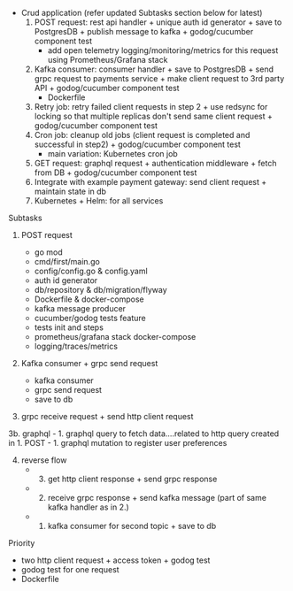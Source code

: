 - Crud application (refer updated Subtasks section below for latest)
  1. POST request: rest api handler + unique auth id generator + save to PostgresDB + publish message to kafka + godog/cucumber component test
       - add open telemetry logging/monitoring/metrics for this request using Prometheus/Grafana stack
  2. Kafka consumer: consumer handler + save to PostgresDB + send grpc request to payments service + make client request to 3rd party API + godog/cucumber component test
       - Dockerfile
  3. Retry job: retry failed client requests in step 2 + use redsync for locking so that multiple replicas don't send same client request + godog/cucumber component test
  4. Cron job: cleanup old jobs (client request is completed and successful in step2) + godog/cucumber component test
       - main variation: Kubernetes cron job
  5. GET request: graphql request + authentication middleware + fetch from DB + godog/cucumber component test
  6. Integrate with example payment gateway: send client request + maintain state in db
  7. Kubernetes + Helm: for all services



Subtasks

1. POST request
     - go mod
     - cmd/first/main.go
     - config/config.go & config.yaml
     - auth id generator
     - db/repository & db/migration/flyway
     - Dockerfile & docker-compose
     - kafka message producer
     - cucumber/godog tests feature
     - tests init and steps
     - prometheus/grafana stack docker-compose
     - logging/traces/metrics

2. Kafka consumer + grpc send request
     - kafka consumer
     - grpc send request
     - save to db

3. grpc receive request + send http client request

3b.  graphql
     - 1. graphql query to fetch data....related to http query created in 1. POST
     - 1. graphql mutation to register user preferences
     

4. reverse flow
     - 3. get http client response + send grpc response
     - 2. receive grpc response + send kafka message (part of same kafka handler as in 2.)
     - 1. kafka consumer for second topic + save to db


Priority
- two http client request + access token + godog test
- godog test for one request
- Dockerfile